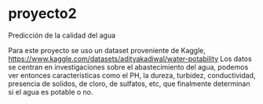 # proyecto2
Predicción de la calidad del agua

Para este proyecto se uso un dataset proveniente de Kaggle, https://www.kaggle.com/datasets/adityakadiwal/water-potability
Los datos se centran en investigaciones sobre el abastecimiento del agua, podemos ver entonces características como el PH, la dureza, turbidez, conductividad, presencia de solidos, de cloro, de sulfatos, etc, que finalmente determinan si el agua es potable o no. 


